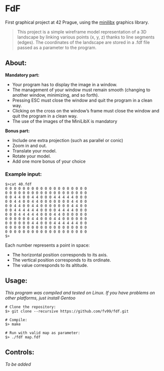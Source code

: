 # FdF

First graphical project at 42 Prague, using the [minilibx](https://github.com/42Paris/minilibx-linux) graphics library.

>This project is a simple wireframe model representation of a 3D landscape by linking various points (x, y, z) thanks to line segments (edges). The coordinates of the landscape are stored in a .fdf file passed as a parameter to the program.

## **About:**
**Mandatory part:**
- Your program has to display the image in a window.
- The management of your window must remain smooth (changing to another window, minimizing, and so forth).
- Pressing ESC must close the window and quit the program in a clean way.
- Clicking on the cross on the window’s frame must close the window and quit the program in a clean way.
- The use of the images of the MiniLibX is mandatory

**Bonus part:**
- Include one extra projection (such as parallel or conic)
- Zoom in and out.
- Translate your model.
- Rotate your model.
- Add one more bonus of your choice

### Example input:
```
$>cat 40.fdf
0 0 0 0 0 0 0 0 0 0 0 0 0 0 0 0 0 0 0
0 0 0 0 0 0 0 0 0 0 0 0 0 0 0 0 0 0 0
0 0 4 4 0 0 4 4 0 0 0 4 4 4 4 4 0 0 0
0 0 4 4 0 0 4 4 0 0 0 0 0 0 0 4 4 0 0
0 0 4 4 0 0 4 4 0 0 0 0 0 0 0 4 4 0 0
0 0 4 4 4 4 4 4 0 0 0 0 4 4 4 4 0 0 0
0 0 0 4 4 4 4 4 0 0 0 4 4 0 0 0 0 0 0
0 0 0 0 0 0 4 4 0 0 0 4 4 0 0 0 0 0 0
0 0 0 0 0 0 4 4 0 0 0 4 4 4 4 4 4 0 0
0 0 0 0 0 0 0 0 0 0 0 0 0 0 0 0 0 0 0
0 0 0 0 0 0 0 0 0 0 0 0 0 0 0 0 0 0 0
$>
```
Each number represents a point in space:
- The horizontal position corresponds to its axis.
- The vertical position corresponds to its ordinate.
- The value corresponds to its altitude.

## **Usage:**
*This program was compiled and tested on Linux. If you have problems on other platforms, just install Gentoo*

```shell
# Clone the repository:
$> git clone --recursive https://github.com/fv99/fdf.git

# Compile:
$> make

# Run with valid map as parameter:
$> ./fdf map.fdf
```

## **Controls:**

*To be added*